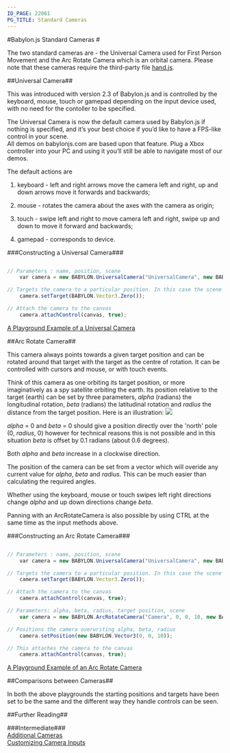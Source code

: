 ```yaml
---
ID_PAGE: 22061
PG_TITLE: Standard Cameras
---
```

#Babylon.js Standard Cameras #

The two standard cameras are - the Universal Camera used for First Person Movement and the Arc Rotate Camera which is an orbital camera.
Please note that these cameras require the third-party file [hand.js](http://handjs.codeplex.com/releases/view/119684).

##Universal Camera##

This was introduced with version 2.3 of Babylon.js and is controlled by the keyboard, mouse, touch or gamepad depending on the input device used, 
with no need for the contoller to be specified.

The Universal Camera is now the default camera used by Babylon.js if nothing is specified, and it’s your best choice if you’d like to have a FPS-like control in your scene.  
All demos on babylonjs.com are based upon that feature. Plug a Xbox controller into your PC and using it you’ll still be able to navigate most of our demos.

The default actions are 

1. keyboard - left and right arrows move the camera left and right, up and down arrows move it forwards and backwards;

2. mouse - rotates the camera about the axes with the camera as origin;

3. touch - swipe left and right to move camera left and right, swipe up and down to move it forward and backwards;

4. gamepad - corresponds to device.

###Constructing a Universal Camera###

```javascript

// Parameters : name, position, scene
    var camera = new BABYLON.UniversalCamera("UniversalCamera", new BABYLON.Vector3(0, 0, -10), scene);

// Targets the camera to a particular position. In this case the scene origin
    camera.setTarget(BABYLON.Vector3.Zero());

// Attach the camera to the canvas
    camera.attachControl(canvas, true);
```
[A Playground Example of a Universal Camera](http://www.babylonjs-playground.com/#12WBC#68)


##Arc Rotate Camera##

 This camera always points towards a given target position and can be rotated around that target with the target as the centre of rotation. 
 It can be controlled with cursors and mouse, or with touch events. 
 
 Think of this camera as one orbiting its target position, or more imaginatively as a spy satellite orbiting the earth. Its position relative to the target (earth) can be set by three parameters, 
  _alpha_ (radians) the longitudinal rotation, _beta_ (radians) the latitudinal rotation and  _radius_ the distance from the target position. Here is an illustration:
![](http://urbanproductions.com/wingy/babylon/misc/arc01.jpg)

_alpha_ = 0 and _beta_ = 0 should give a position directly over the 'north' pole (0, _radius_, 0) however for technical reasons this is not possible and 
in this situation _beta_ is offset by 0.1 radians (about 0.6 degrees).

Both _alpha_ and _beta_ increase in a clockwise direction. 

The position of the camera can be set from a vector which will overide any current value for _alpha_, _beta_ and _radius_. 
This can be much easier than calculating the required angles.

Whether using the keyboard, mouse or touch swipes left right directions change _alpha_ and up down directions change _beta_.

Panning with an ArcRotateCamera is also possible by using CTRL at the same time as the input methods above. 

###Constructing an Arc Rotate Camera###

```javascript

// Parameters : name, position, scene
    var camera = new BABYLON.UniversalCamera("UniversalCamera", new BABYLON.Vector3(0, 0, -10), scene);

// Targets the camera to a particular position. In this case the scene origin
    camera.setTarget(BABYLON.Vector3.Zero());

// Attach the camera to the canvas
    camera.attachControl(canvas, true);

// Parameters: alpha, beta, radius, target position, scene
	var camera = new BABYLON.ArcRotateCamera("Camera", 0, 0, 10, new BABYLON.Vector3(0, 0, 0), scene);

// Positions the camera overwriting alpha, beta, radius
    camera.setPosition(new BABYLON.Vector3(0, 0, 10));

// This attaches the camera to the canvas
    camera.attachControl(canvas, true);    
```
[A Playground Example of an Arc Rotate Camera](http://www.babylonjs-playground.com/#12WBC#69)

##Comparisons between Cameras##

In both the above playgrounds the starting positions and targets have been set to be the same and the different way they handle controls can be seen.

##Further Reading##

###Intermediate###  
[Additional Cameras](/intermediate/Cameras.html)  
[Customizing Camera Inputs](/intermediate/Customizing_Inputs.html)


